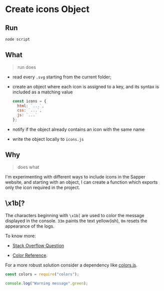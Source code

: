# Create icons Object

## Run

```bash
node script
```

## What

> run does

- read every `.svg` starting from the current folder;

- create an object where each icon is assigned to a key, and its syntax is included as a matching value

  ```js
  const icons = {
    html: `...`,
    css: `...`,
    js: `...`
  };
  ```

- notify if the object already contains an icon with the same name

- write the object locally to `icons.js`

## Why

> does what

I'm experimenting with different ways to include icons in the Sapper website, and starting with an object, I can create a function which exports only the icon required in the project.

## \x1b[?

The characters beginning with `\x1b[` are used to color the message displayed in the console. `33m` paints the text yellow(ish), `0m` resets the appearance of the logs.

To know more:

- [Stack Overflow Question](https://stackoverflow.com/questions/9781218/how-to-change-node-jss-console-font-color)

- [Color Reference](https://en.wikipedia.org/wiki/ANSI_escape_code#Colors).

For a more robust solution consider a dependency like [colors.js](https://www.npmjs.com/package/colors).

```js
const colors = require("colors");

console.log("Warning message".green);
```
